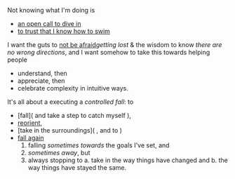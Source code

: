 Not knowing what I'm doing is

- [an open call to dive in]( & )
- [to trust that I know how to swim]( . )

I want the guts to [not be afraid]( of )_getting lost_ & the wisdom to know _there are no wrong directions_, and I want somehow to take this towards helping people

- understand, then
- appreciate, then
- celebrate
  complexity in intuitive ways.

It's all about a executing a _controlled fall_: to

- [fall]( and take a step to catch myself ),
- [reorient](),
- [take in the surroundings]( , and to )
- [fall again]( : )
  1. falling _sometimes towards_ the goals I've set, and
  2. _sometimes away_, but
  3. always stopping to
     a. take in the way things have changed and
     b. the way things have stayed the same.
